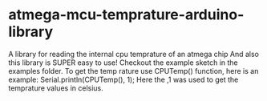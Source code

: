 # atmega-mcu-temprature-arduino-library

A library for reading the internal cpu temprature of an atmega chip
 And also this library is SUPER easy to use!
Checkout the example sketch in the examples folder. To get the temp
rature use CPUTemp() function, here is an example:
Serial.println(CPUTemp(), 1);
Here the ,1 was used to get the temprature values in celsius.
